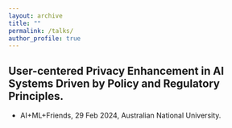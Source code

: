 ```yaml
---
layout: archive
title: ""
permalink: /talks/
author_profile: true
---
```


<style>
table.imgtable, table.imgtable td{
  border: none;
  /* height: auto; */
  /* text-align: left; */
}

</style>

## User-centered Privacy Enhancement in AI Systems Driven by Policy and Regulatory Principles. 

<ul>
  
  <li>AI+ML+Friends, 29 Feb 2024, Australian National University. </li>
  
</ul>
